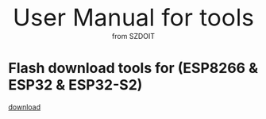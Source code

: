 <center> <font size=10> User Manual for tools </font></center>

<center> from SZDOIT </center>

# Flash download tools for (ESP8266 & ESP32 & ESP32-S2)

[download](https://github.com/SmartArduino/DOITWiKi/blob/master/flash_download_tool_v3.8.5.zip)